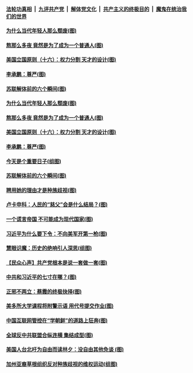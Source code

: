 

####  [法轮功真相](../../../../basic/blob/master/README.md?t=08242031) &nbsp;|&nbsp; [九评共产党](../../../../9ping.md/blob/master/README.md?t=08242031) &nbsp;|&nbsp; [解体党文化](../../../../jtdwh.md/blob/master/README.md?t=08242031)  &nbsp;|&nbsp; [共产主义的终极目的](../../../../gczydzjmd.md/blob/master/README.md?t=08242031) &nbsp;|&nbsp; [魔鬼在统治我们的世界](../../../../mgztzwmdsj.md/blob/master/README.md?t=08242031) 

#### [为什么当代年轻人那么颓废(图)](../pages/p4/943955.md?t=08242031) 


#### [熬那么多夜 竟然是为了成为一个普通人(图)](../pages/p4/943956.md?t=08242031) 

#### [美国立国原则（十六）：权力分割 天才的设计(图)](../pages/p4/943939.md?t=08242031) 

#### [李承鹏：尊严(图)](../pages/p4/943948.md?t=08242031) 

#### [苏联解体前的六个瞬间(图)](../pages/p4/943938.md?t=08242031) 

#### [为什么当代年轻人那么颓废(图)](../pages/p4/943955.md?t=08242031) 


#### [熬那么多夜 竟然是为了成为一个普通人(图)](../pages/p4/943956.md?t=08242031) 

#### [美国立国原则（十六）：权力分割 天才的设计(图)](../pages/p4/943939.md?t=08242031) 

#### [李承鹏：尊严(图)](../pages/p4/943948.md?t=08242031) 

#### [今天是个重要日子(组图)](../pages/p4/943940.md?t=08242031) 

#### [苏联解体前的六个瞬间(图)](../pages/p4/943938.md?t=08242031) 

#### [聘用她的理由才是种族歧视(图)](../pages/p4/943863.md?t=08242031) 

#### [卢卡申科：人民的“慈父”会是什么结局？(图)](../pages/p4/943818.md?t=08242031) 

#### [一个谎言帝国 不可能成为现代国家(图)](../pages/p4/943845.md?t=08242031) 

#### [习近平为什么要下令：不向美军开第一枪(图)](../pages/p4/943866.md?t=08242031) 

#### [慧眼识魔：历史的绝响引人深思(组图)](../pages/p4/943825.md?t=08242031) 

#### [【民众心声】共产党根本是说一套做一套(图)](../pages/p4/943078.md?t=08242031) 

#### [中共和习近平的七寸在哪？(图)](../pages/p4/943743.md?t=08242031) 

#### [正邪不两立：蔡霞的终极抉择(图)](../pages/p4/943763.md?t=08242031) 

#### [美多所大学课程将附警示语 用代号提交作业(图)](../pages/p4/943747.md?t=08242031) 

#### [中国互联网管控在“学朝鲜”的道路上狂奔(图)](../pages/p4/943750.md?t=08242031) 

#### [全球反中共联盟合纵连横 集结成型(图)](../pages/p4/943745.md?t=08242031) 

#### [美国人台北吁为自由而读林夕：没自由其他免谈 (图)](../pages/p4/943760.md?t=08242031) 

#### [加州亚裔草根组织反对种族歧视的维权运动(组图)](../pages/p4/943679.md?t=08242031) 

